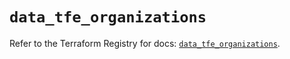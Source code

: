 # `data_tfe_organizations`

Refer to the Terraform Registry for docs: [`data_tfe_organizations`](https://registry.terraform.io/providers/hashicorp/tfe/0.68.1/docs/data-sources/organizations).
